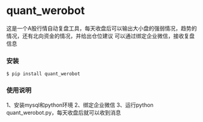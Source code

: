 # quant_werobot

这是一个A股行情自动复盘工具，每天收盘后可以输出大小盘的强弱情况，趋势的情况，还有北向资金的情况，并给出仓位建议
可以通过绑定企业微信，接收复盘信息

### 安装

```
$ pip install quant_werobot
```


### 使用说明
1、安装mysql和python环境
2、绑定企业微信
3、运行python quant_werobot.py，每天收盘后就可以收到消息




